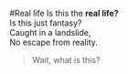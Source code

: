 #Real life
Is this the **real life?**
<br>
Is this just fantasy?
<br>
Caught in a landslide,
<br>
No escape from reality.
>Wait, what is this?

